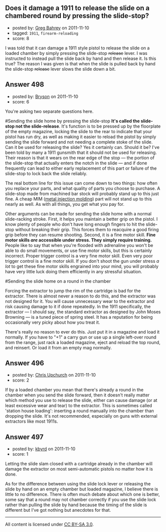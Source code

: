## Does it damage a 1911 to release the slide on a chambered round by pressing the slide-stop?

- posted by: [Greg Bahrey](https://stackexchange.com/users/-1/187-greg-bahrey) on 2011-11-10
- tagged: `1911`, `firearm-reloading`
- score: 8

I was told that it can damage a 1911 style pistol to release the slide on a loaded chamber by simply pressing the slide-stop <strike>release</strike> lever. I was instructed to instead pull the slide back by hand and then release it. Is this true? The reason I was given is that when the slide is pulled back by hand the slide-stop <strike>release</strike> lever slows the slide down a bit.


## Answer 498

- posted by: [Bryson](https://stackexchange.com/users/-1/32-bryson) on 2011-11-10
- score: 6

You're asking two separate questions here.

#Sending the slide home by pressing the slide-stop
<strong>It's called the slide-stop not the slide-release</strong>. It's function is to be pressed up by the floorplate of the empty magazine, locking the slide to the rear to indicate that your pistol has run dry, as well as making it easier to reload the pistol by simply sending the slide forward and not needing a complete stoke of the slide. Can it be used for releasing the slide? Yes it certainly can. Should it be? I've been told by many a 1911 gunsmith that it should not be used for releasing. Their reason is that it wears on the rear edge of the stop — the portion of the slide-stop that actually enters the notch in the slide — and if done frequently can lead to either early replacement of this part or failure of the slide-stop to lock back the slide reliably.

The real bottom line for this issue can come down to two things: how often you replace your parts, and what quality of parts you choose to purchase. A slide-stop made from machined bar stock will probably stand up to this just fine. A cheap MIM (<a href="http://en.wikipedia.org/wiki/Metal_injection_molding">metal injection molding</a>) part will not stand up to this nearly as well. As with all things, you get what you pay for.

Other arguments can be made for sending the slide home with a normal slide-racking stroke. First, it helps you maintain a better grip on the pistol. I know plenty of people who don't have long enough fingers to hit the slide-stop without breaking their grip. This forces them to reacquire a good firing grip before they can resume shooting. Second, it is a fine motor skill. <strong>Fine motor skills <em>are</em> accessible under stress. They simply require training.</strong> People like to say that when you're flooded with adrenaline you won't be able to do small movements, or use fine motor skills, but this is certainly incorrect. Proper trigger control is a very fine motor skill. Even very poor trigger control is a fine motor skill. If you don't shoot the gun under stress <em>a lot</em> to get these fine motor skills engrained into your mind, you will probably have very little luck doing them efficiently in any stressful situation.

#Sending the slide home on a round in the chamber

Forcing the extractor to jump the rim of the cartridge is bad for the extractor. There is almost never a reason to do this, and the extractor was not designed for it. You will cause unnecessary wear to the extractor and risk causing damage to it if done repeatedly. In the 1911 specifically, the extractor — I should say, the standard extractor as designed by John Moses Browning — is a tuned piece of spring steel. It has a reputation for being occasionally very picky about how you treat it.

There's really no reason to ever do this. Just put it in a magazine and load it normally. If you have to "+1" a carry gun or use up a single left-over round from the range, just rack a loaded magazine, eject and reload the top round, and reinsert. Or load it from an empty mag normally. 


## Answer 496

- posted by: [Chris Upchurch](https://stackexchange.com/users/-1/79-chris-upchurch) on 2011-11-10
- score: 2

If by a loaded chamber you mean that there's already a round in the chamber when you send the slide forward, then it doesn't really matter which method you use to release the slide, either can cause damage (or at least excessive wear and tear) to the extractor.  This is sometimes called 'station house loading': inserting a round manually into the chamber than dropping the slide.  It's not recommended, especially on guns with external extractors like most 1911s.


## Answer 497

- posted by: [kbyrd](https://stackexchange.com/users/-1/37-kbyrd) on 2011-11-10
- score: 1

Letting the slide slam closed with a cartridge already in the chamber will damage the extractor on most semi-automatic pistols no matter how it is done. 

As for the difference between using the slide lock lever or releasing the slide by hand on an empty chamber but loaded magazine, I believe there is little to no difference. There is often much debate about which one is better, some say that a round may not chamber correctly if you use the slide lock rather than pulling the slide by hand because the timing of the slide is different but I've got nothing but anecdotes for that.





---

All content is licensed under [CC BY-SA 3.0](https://creativecommons.org/licenses/by-sa/3.0/).
